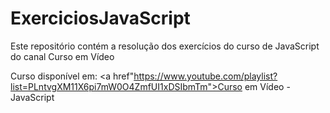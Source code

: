# ExerciciosJavaScript
Este repositório contém a resolução dos exercícios do curso de JavaScript do canal Curso em Vídeo

Curso disponível em: <a href"https://www.youtube.com/playlist?list=PLntvgXM11X6pi7mW0O4ZmfUI1xDSIbmTm">Curso em Vídeo - JavaScript</a>
